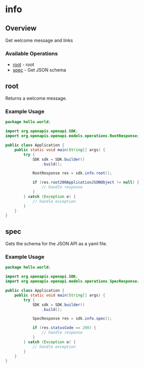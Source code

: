 # info

## Overview

Get welcome message and links

### Available Operations

* [root](#root) - root
* [spec](#spec) - Get JSON schema

## root

Returns a welcome message.

### Example Usage

```java
package hello.world;

import org.openapis.openapi.SDK;
import org.openapis.openapi.models.operations.RootResponse;

public class Application {
    public static void main(String[] args) {
        try {
            SDK sdk = SDK.builder()
                .build();

            RootResponse res = sdk.info.root();

            if (res.root200ApplicationJSONObject != null) {
                // handle response
            }
        } catch (Exception e) {
            // handle exception
        }
    }
}
```

## spec

Gets the schema for the JSON API as a yaml file.

### Example Usage

```java
package hello.world;

import org.openapis.openapi.SDK;
import org.openapis.openapi.models.operations.SpecResponse;

public class Application {
    public static void main(String[] args) {
        try {
            SDK sdk = SDK.builder()
                .build();

            SpecResponse res = sdk.info.spec();

            if (res.statusCode == 200) {
                // handle response
            }
        } catch (Exception e) {
            // handle exception
        }
    }
}
```

